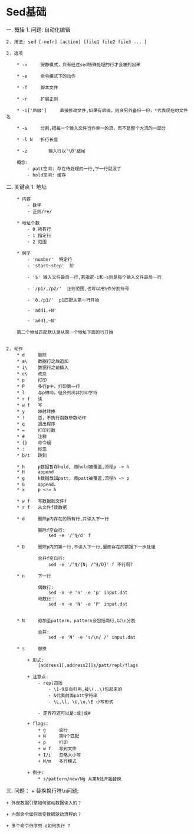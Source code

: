 # Sed基础

一. 概括
    1. 问题: 自动化编辑

    2. 用法: sed [-nefr] [action] [file1 file2 file3 ... ]

    3. 选项

        * -n     安静模式，只有经过sed特殊处理的行才会被列出来

        * -e     命令模式下的动作

        * -f     脚本文件

        * -r     扩展正则

        * -i['后缀']     直接修改文件,如果有后缀，则会另外备份一份，*代表现在的文件名

        * -s     分割,把每一个输入文件当作单一的流，而不是整个大流的一部分

        * -l N   折行长度

        * -z		输入行以'\0'结尾

        概念:
            - patt空间: 存在待处理的一行,下一行就没了
            - hold空间: 缓存 



二. 关键点
    1. 地址

        * 内容
            - 数字
            - 正则/re/

        * 地址个数
            - 0 所有行
            - 1 指定行
            - 2 范围

        * 例子
            - 'number'  特定行
            - 'start~step'  阶

            - '$' 输入文件最后一行,若指定-i和-s则是每个输入文件最后一行

            - '/p1/,/p2/'  正则范围,也可以用%作分割符号

            - '0,/p1/'  p1匹配从第一行开始

            - 'add1,+N'

            - 'add1,~N'

        第二个地址匹配默认是从第一个地址下面的行开始


    2. 动作
        * d     删除
        * a\    数据行之后追加 
        * i\    数据行之前插入
        * c\    改变
        * p     打印
        * P     多行p中，打印第一行
        * l     与p相同，但会列出非打印字符
        * r f   读
        * w f   写
        * y     映射转换
        * !     否，不执行函数参数动作
        * q     退出程序
        * =     打印行数
        * #     注释
        * {}    命令组
        * :     标签
        * b/t   跳到

        * h     p数据暂存hold, 原hold被覆盖,流程p -> h
        * H     append
        * g     h数据放回patt, 原patt被覆盖,流程h -> p
        * G     append，
        * x     p <-> h

        * w f   写数据到文件f
        * r f   从文件f读数据

        * d     删除p内存在的所有行,并读入下一行

                删除f空白行:
                    sed -e '/^$/d' f      

        * D     删除p内的第一行,不读入下一行,里面存在的数据下一步处理

                合并f空白行:
                    sed -e '/^$/{N; /^$/D}' f 不行啊?

        * n     下一行

                偶数行:
                    sed -n -e 'n' -e 'p' input.dat
                奇数行：
                    sed -n -e 'N' -e 'P' input.dat


        * N     追加至pattern，pattern会包括两行,以\n分割
                
                合并:
                    sed -e 'N' -e 's/\n/ /' input.dat

        * s     替换

            + 形式:
                [address1[,address2]]s/patt/repl/flags

            + 注意点:
                - repl包括
                    - \1-9反向引用,被\(..\)包起来的
                    - &代表前面patt字符串
                    - \L,\l, \U,\u,\E 小写形式

                - 定界符还可以是:或|或#

            + flags:
                + g     全行
                + N     第N个匹配
                + p     打印
                + w f   写到文件
                + I/i   忽略大小写
                + M/m   多行模式

            + 例子:
                * s/pattern/new/Ng 从第N处开始替换



三. 问题：
    + 替换换行符\n问题;

    + 外部数据引擎如何驱动数据读入的？

    + 内部命令如何改变数据驱动流程的？

    + 多个命令行序列-e如何执行 ?
